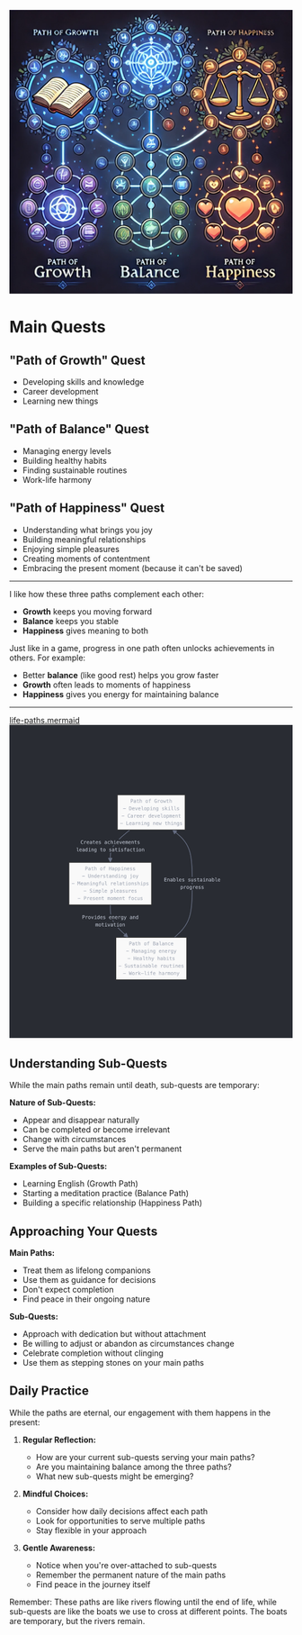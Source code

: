 ![JN_20250130.png](media/JN_20250130.png)

# Main Quests

## "Path of Growth" Quest  
- Developing skills and knowledge
- Career development
- Learning new things  

## "Path of Balance" Quest  
- Managing energy levels  
- Building healthy habits  
- Finding sustainable routines  
- Work-life harmony  

## "Path of Happiness" Quest  
- Understanding what brings you joy  
- Building meaningful relationships  
- Enjoying simple pleasures  
- Creating moments of contentment
- Embracing the present moment (because it can't be saved)

---

I like how these three paths complement each other:  

- **Growth** keeps you moving forward  
- **Balance** keeps you stable  
- **Happiness** gives meaning to both  

Just like in a game, progress in one path often unlocks achievements in others. For example:  

- Better **balance** (like good rest) helps you grow faster  
- **Growth** often leads to moments of happiness  
- **Happiness** gives you energy for maintaining balance  

---
[life-paths.mermaid](media/life-paths.mermaid)
![JN_20250130-1.png](media/JN_20250130-1.png)

## Understanding Sub-Quests

While the main paths remain until death, sub-quests are temporary:

**Nature of Sub-Quests:**
- Appear and disappear naturally
- Can be completed or become irrelevant
- Change with circumstances
- Serve the main paths but aren't permanent

**Examples of Sub-Quests:**
- Learning English (Growth Path)
- Starting a meditation practice (Balance Path)
- Building a specific relationship (Happiness Path)

## Approaching Your Quests

**Main Paths:**
- Treat them as lifelong companions
- Use them as guidance for decisions
- Don't expect completion
- Find peace in their ongoing nature

**Sub-Quests:**
- Approach with dedication but without attachment
- Be willing to adjust or abandon as circumstances change
- Celebrate completion without clinging
- Use them as stepping stones on your main paths

## Daily Practice

While the paths are eternal, our engagement with them happens in the present:

1. **Regular Reflection:**
   - How are your current sub-quests serving your main paths?
   - Are you maintaining balance among the three paths?
   - What new sub-quests might be emerging?

2. **Mindful Choices:**
   - Consider how daily decisions affect each path
   - Look for opportunities to serve multiple paths
   - Stay flexible in your approach

3. **Gentle Awareness:**
   - Notice when you're over-attached to sub-quests
   - Remember the permanent nature of the main paths
   - Find peace in the journey itself

Remember: These paths are like rivers flowing until the end of life, while sub-quests are like the boats we use to cross at different points. The boats are temporary, but the rivers remain.



